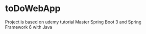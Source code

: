 # toDoWebApp
Project is based on udemy tutorial Master Spring Boot 3 and Spring Framework 6 with Java
